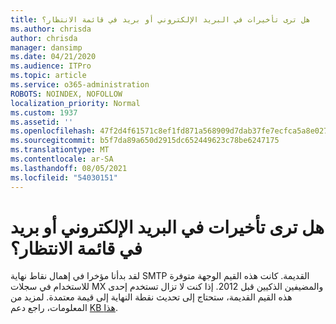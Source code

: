 ```yaml
---
title: هل ترى تأخيرات في البريد الإلكتروني أو بريد في قائمة الانتظار؟
ms.author: chrisda
author: chrisda
manager: dansimp
ms.date: 04/21/2020
ms.audience: ITPro
ms.topic: article
ms.service: o365-administration
ROBOTS: NOINDEX, NOFOLLOW
localization_priority: Normal
ms.custom: 1937
ms.assetid: ''
ms.openlocfilehash: 47f2d4f61571c8ef1fd871a568909d7dab37fe7ecfca5a8e02728e12b759ae40
ms.sourcegitcommit: b5f7da89a650d2915dc652449623c78be6247175
ms.translationtype: MT
ms.contentlocale: ar-SA
ms.lasthandoff: 08/05/2021
ms.locfileid: "54030151"
---
```

# <a name="are-you-seeing-email-delays-or-queued-mail"></a>هل ترى تأخيرات في البريد الإلكتروني أو بريد في قائمة الانتظار؟

لقد بدأنا مؤخرا في إهمال نقاط نهاية SMTP القديمة. كانت هذه القيم الوجهة متوفرة للاستخدام في سجلات MX والمضيفين الذكيين قبل 2012. إذا كنت لا تزال تستخدم إحدى هذه القيم القديمة، ستحتاج إلى تحديث نقطة النهاية إلى قيمة معتمدة. لمزيد من المعلومات، راجع دعم [KB هذا](https://support.microsoft.com/help/4057301/attr35-response-code-when-mail-is-sent-to-eop-exo).
